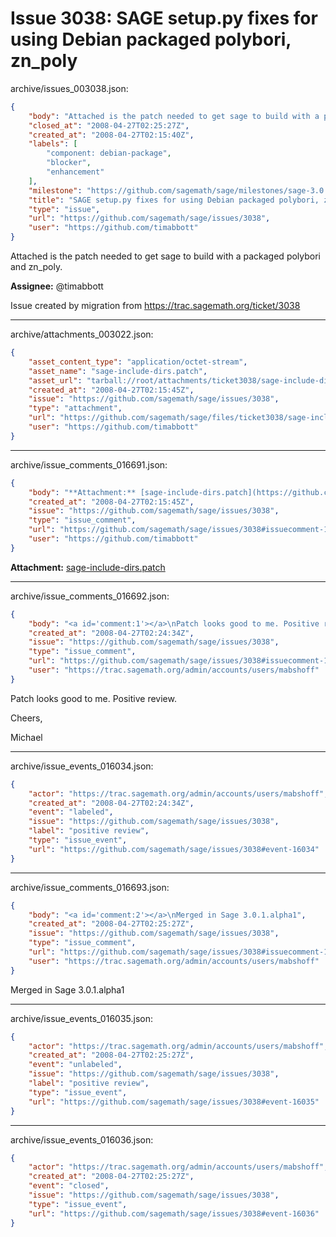 # Issue 3038: SAGE setup.py fixes for using Debian packaged polybori, zn_poly

archive/issues_003038.json:
```json
{
    "body": "Attached is the patch needed to get sage to build with a packaged polybori and zn_poly.\n\n**Assignee:** @timabbott\n\nIssue created by migration from https://trac.sagemath.org/ticket/3038\n\n",
    "closed_at": "2008-04-27T02:25:27Z",
    "created_at": "2008-04-27T02:15:40Z",
    "labels": [
        "component: debian-package",
        "blocker",
        "enhancement"
    ],
    "milestone": "https://github.com/sagemath/sage/milestones/sage-3.0.1",
    "title": "SAGE setup.py fixes for using Debian packaged polybori, zn_poly",
    "type": "issue",
    "url": "https://github.com/sagemath/sage/issues/3038",
    "user": "https://github.com/timabbott"
}
```
Attached is the patch needed to get sage to build with a packaged polybori and zn_poly.

**Assignee:** @timabbott

Issue created by migration from https://trac.sagemath.org/ticket/3038





---

archive/attachments_003022.json:
```json
{
    "asset_content_type": "application/octet-stream",
    "asset_name": "sage-include-dirs.patch",
    "asset_url": "tarball://root/attachments/ticket3038/sage-include-dirs.patch",
    "created_at": "2008-04-27T02:15:45Z",
    "issue": "https://github.com/sagemath/sage/issues/3038",
    "type": "attachment",
    "url": "https://github.com/sagemath/sage/files/ticket3038/sage-include-dirs.patch",
    "user": "https://github.com/timabbott"
}
```



---

archive/issue_comments_016691.json:
```json
{
    "body": "**Attachment:** [sage-include-dirs.patch](https://github.com/sagemath/sage/files/ticket3038/sage-include-dirs.patch)",
    "created_at": "2008-04-27T02:15:45Z",
    "issue": "https://github.com/sagemath/sage/issues/3038",
    "type": "issue_comment",
    "url": "https://github.com/sagemath/sage/issues/3038#issuecomment-16691",
    "user": "https://github.com/timabbott"
}
```

**Attachment:** [sage-include-dirs.patch](https://github.com/sagemath/sage/files/ticket3038/sage-include-dirs.patch)



---

archive/issue_comments_016692.json:
```json
{
    "body": "<a id='comment:1'></a>\nPatch looks good to me. Positive review.\n\nCheers,\n\nMichael",
    "created_at": "2008-04-27T02:24:34Z",
    "issue": "https://github.com/sagemath/sage/issues/3038",
    "type": "issue_comment",
    "url": "https://github.com/sagemath/sage/issues/3038#issuecomment-16692",
    "user": "https://trac.sagemath.org/admin/accounts/users/mabshoff"
}
```

<a id='comment:1'></a>
Patch looks good to me. Positive review.

Cheers,

Michael



---

archive/issue_events_016034.json:
```json
{
    "actor": "https://trac.sagemath.org/admin/accounts/users/mabshoff",
    "created_at": "2008-04-27T02:24:34Z",
    "event": "labeled",
    "issue": "https://github.com/sagemath/sage/issues/3038",
    "label": "positive review",
    "type": "issue_event",
    "url": "https://github.com/sagemath/sage/issues/3038#event-16034"
}
```



---

archive/issue_comments_016693.json:
```json
{
    "body": "<a id='comment:2'></a>\nMerged in Sage 3.0.1.alpha1",
    "created_at": "2008-04-27T02:25:27Z",
    "issue": "https://github.com/sagemath/sage/issues/3038",
    "type": "issue_comment",
    "url": "https://github.com/sagemath/sage/issues/3038#issuecomment-16693",
    "user": "https://trac.sagemath.org/admin/accounts/users/mabshoff"
}
```

<a id='comment:2'></a>
Merged in Sage 3.0.1.alpha1



---

archive/issue_events_016035.json:
```json
{
    "actor": "https://trac.sagemath.org/admin/accounts/users/mabshoff",
    "created_at": "2008-04-27T02:25:27Z",
    "event": "unlabeled",
    "issue": "https://github.com/sagemath/sage/issues/3038",
    "label": "positive review",
    "type": "issue_event",
    "url": "https://github.com/sagemath/sage/issues/3038#event-16035"
}
```



---

archive/issue_events_016036.json:
```json
{
    "actor": "https://trac.sagemath.org/admin/accounts/users/mabshoff",
    "created_at": "2008-04-27T02:25:27Z",
    "event": "closed",
    "issue": "https://github.com/sagemath/sage/issues/3038",
    "type": "issue_event",
    "url": "https://github.com/sagemath/sage/issues/3038#event-16036"
}
```

